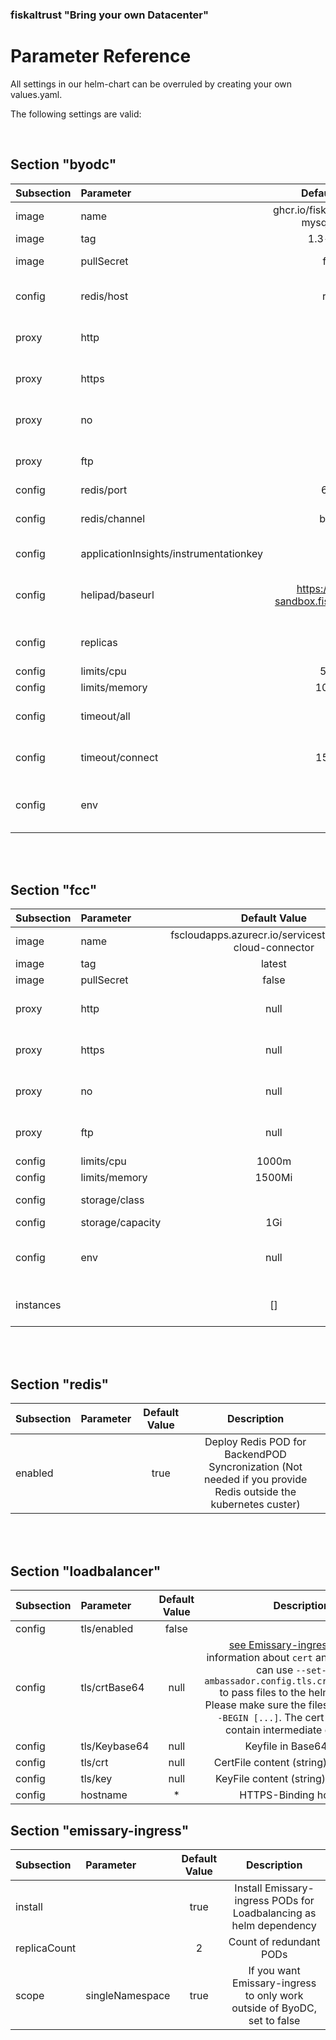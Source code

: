 ### fiskaltrust "Bring your own Datacenter"
# Parameter Reference

All settings in our helm-chart can be overruled by creating your own values.yaml.

The following settings are valid:

<br>

## Section "byodc"

| Subsection | Parameter                              |               Default Value               |                                                                                                               Description                                                                                                                |
| :--------- | :------------------------------------- | :---------------------------------------: | :--------------------------------------------------------------------------------------------------------------------------------------------------------------------------------------------------------------------------------------: |
| image      | name                                   |  ghcr.io/fiskaltrust/byodc-mysql-fiskaly  |                                                              URI of container image which is used as BackendPOD. This URI is preset to fiskaltrust github packges registry                                                               |
| image      | tag                                    |                1.3-buster                 |                                                                                                 override default version of the byod POD                                                                                                 |
| image      | pullSecret                             |                   false                   |                                                                         ByoDC is public available so the container registry can be usend without authentication                                                                          |
| config     | redis/host                             |                   redis                   |                                          Hostname for Redis instance (Must be DNS resolvable. By default the redis instance runs as POD on the same cluster so  cluster-resolution should work)                                          |
| proxy      | http                                   |                   null                    |                                                               HTTP_PROXY value according to https://docs.docker.com/network/proxy/#set-the-environment-variables-manually                                                                |
| proxy      | https                                  |                   null                    |                                                               HTTPS_PROXY value according to https://docs.docker.com/network/proxy/#set-the-environment-variables-manually                                                               |
| proxy      | no                                     |                   null                    |                                                                NO_PROXY value according to https://docs.docker.com/network/proxy/#set-the-environment-variables-manually                                                                 |
| proxy      | ftp                                    |                   null                    |                                                                FTP_PROXY value according to https://docs.docker.com/network/proxy/#set-the-environment-variables-manually                                                                |
| config     | redis/port                             |                   6379                    |                                                                                                      Port to access Redis instance                                                                                                       |
| config     | redis/channel                          |                   byodc                   |                                        Redis Pub/Sub channel which should be used. Take care to take 2 different channels if Producion and Sandbox environments are running on the same cluster!                                         |
| config     | applicationInsights/instrumentationkey |                   null                    |                                                                   Override Microsoft Application Insights Tenant. By default fiskaltrust Application Insights is used                                                                    |
| config     | helipad/baseurl                        | https://helipad-sandbox.fiskaltrust.cloud |                               URL for fiskaltrust.helipad to get Cashboxconfiguration and upload Data. (Sandbox: https://helipad-sandbox.fiskaltrust.cloud, Production: https://helipad.fiskaltrust.cloud)                               |
| config     | replicas                               |                    10                     |                                                         Number of BackendPODs which are deployed. See the "limits" section for calculation of needed noderesources and PODCount                                                          |
| config     | limits/cpu                             |                   500m                    |                                                  See Kubernetes doc [here](https://kubernetes.io/docs/concepts/configuration/manage-resources-containers/#resource-units-in-kubernetes)                                                  |
| config     | limits/memory                          |                  1000Mi                   |                                                                                                                                                                                                                                          |
| config     | timeout/all                            |                     0                     |   Emissary-ingress timeout for the complete TCP transaction in ms (0...no timeout. See [Emissary-ingress docs](https://www.getambassador.io/docs/emissary/latest/topics/using/timeouts/#request-timeout-timeout_ms) value "timeout_ms"   |
| config     | timeout/connect                        |                  15_000                   | Emissary-ingress timeout for the TCP connection esteblishment in ms. See [Emissary-ingress docs](https://www.getambassador.io/docs/emissary/latest/topics/using/timeouts/#connect-timeout-connect_timeout_ms) value "connect_timeout_ms" |
| config     | env                                    |                   null                    |                                      An Array of environment variables (see https://kubernetes.io/docs/reference/generated/kubernetes-api/v1.22/#envvar-v1-core) which are added to the BackendPOD                                       |

<br><br>

## Section "fcc"

| Subsection | Parameter        |                       Default Value                        |                                                                          Description                                                                          |
| :--------- | :--------------- | :--------------------------------------------------------: | :-----------------------------------------------------------------------------------------------------------------------------------------------------------: |
| image      | name             | fscloudapps.azurecr.io/servicestack/fiskal-cloud-connector |                                                       URI of container image which is used as FCC POD.                                                        |
| image      | tag              |                           latest                           |                                                            override default version of the FCC POD                                                            |
| image      | pullSecret       |                           false                            |                                                                                                                                                               |
| proxy      | http             |                            null                            |                          HTTP_PROXY value according to https://docs.docker.com/network/proxy/#set-the-environment-variables-manually                          |
| proxy      | https            |                            null                            |                         HTTPS_PROXY value according to https://docs.docker.com/network/proxy/#set-the-environment-variables-manually                          |
| proxy      | no               |                            null                            |                           NO_PROXY value according to https://docs.docker.com/network/proxy/#set-the-environment-variables-manually                           |
| proxy      | ftp              |                            null                            |                          FTP_PROXY value according to https://docs.docker.com/network/proxy/#set-the-environment-variables-manually                           |
| config     | limits/cpu       |                           1000m                            |            See Kubernetes doc [here](https://kubernetes.io/docs/concepts/configuration/manage-resources-containers/#resource-units-in-kubernetes)             |
| config     | limits/memory    |                           1500Mi                           |                                                                                                                                                               |
| config     | storage/class    |                                                            |                                             Storage class to use for the PersistentVolumeClaim for the FCC volume                                             |
| config     | storage/capacity |                            1Gi                             |                                                   Capacity of the PersistentVolumeClaim for the FCC volume                                                    |
| config     | env              |                            null                            | An Array of environment variables (see https://kubernetes.io/docs/reference/generated/kubernetes-api/v1.22/#envvar-v1-core) which are added to the BackendPOD |
| instances     |               |                            []                            | An Array of Fcc instances to host. Each entry needs to be a map with the following keys: `vtssId` and `vtssSecret` and an optional `storageCapacity`. see [here](how-to-fiscal-cloud-connector.md#ByoDC-configuration) |

<br><br>

## Section "redis"

| Subsection | Parameter | Default Value |                                                  Description                                                   |
| :--------- | :-------- | :-----------: | :------------------------------------------------------------------------------------------------------------: |
| enabled    |           |     true      | Deploy Redis POD for BackendPOD Syncronization (Not needed if you provide Redis outside the kubernetes custer) |

<br><br>

## Section "loadbalancer"

| Subsection | Parameter     | Default Value |                                                                                                                                                                                                 Description                                                                                                                                                                                                 |
| :--------- | :------------ | :-----------: | :---------------------------------------------------------------------------------------------------------------------------------------------------------------------------------------------------------------------------------------------------------------------------------------------------------------------------------------------------------------------------------------------------------: |
| config     | tls/enabled   |     false     |                                                                                                                                                                                                                                                                                                                                                                                                             |
| config     | tls/crtBase64 |     null      | [see Emissary-ingress docs](https://www.getambassador.io/docs/emissary/latest/howtos/tls-termination/#create-a-self-signed-certificate) for information about `cert` and `key` files. You can use `--set-file ambassador.config.tls.crt="./cert.pem"` to pass files to the helm command. Please make sure the files start with `-----BEGIN [...]`. The cert file may also contain intermediate certificates |
| config     | tls/Keybase64 |     null      |                                                                                                                                                                                          Keyfile in Base64 String                                                                                                                                                                                           |
| config     | tls/crt       |     null      |                                                                                                                                                                                    CertFile content (string) not encoded                                                                                                                                                                                    |
| config     | tls/key       |     null      |                                                                                                                                                                                    KeyFile content (string) not encoded                                                                                                                                                                                     |
| config     | hostname      |       *       |                                                                                                                                                                                           HTTPS-Binding hostname                                                                                                                                                                                            |

## Section "emissary-ingress"

| Subsection   | Parameter       | Default Value |                               Description                                |
| :----------- | :-------------- | :-----------: | :----------------------------------------------------------------------: |
| install      |                 |     true      |    Install Emissary-ingress PODs for Loadbalancing as helm dependency    |
| replicaCount |                 |       2       |                         Count of redundant PODs                          |
| scope        | singleNamespace |     true      | If you want Emissary-ingress to only work outside of ByoDC, set to false |
